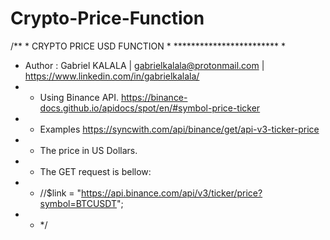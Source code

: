 # Crypto-Price-Function
/**  * CRYPTO PRICE USD FUNCTION  * ************************  *   
* Author : Gabriel KALALA | gabrielkalala@protonmail.com |  https://www.linkedin.com/in/gabrielkalala/  
* * Using Binance API.  https://binance-docs.github.io/apidocs/spot/en/#symbol-price-ticker  
* * Examples   https://syncwith.com/api/binance/get/api-v3-ticker-price  
* * The price in US Dollars.  
* * The GET request is bellow:  
* * //$link = "https://api.binance.com/api/v3/ticker/price?symbol=BTCUSDT";  
* *   */
